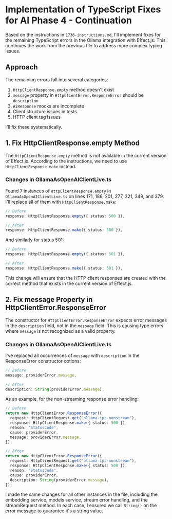# Implementation of TypeScript Fixes for AI Phase 4 - Continuation

Based on the instructions in `1736-instructions.md`, I'll implement fixes for the remaining TypeScript errors in the Ollama integration with Effect.js. This continues the work from the previous file to address more complex typing issues.

## Approach

The remaining errors fall into several categories:

1. `HttpClientResponse.empty` method doesn't exist
2. `message` property in `HttpClientError.ResponseError` should be `description`
3. `AiResponse` mocks are incomplete
4. Client structure issues in tests 
5. HTTP client tag issues

I'll fix these systematically.

## 1. Fix HttpClientResponse.empty Method

The `HttpClientResponse.empty` method is not available in the current version of Effect.js. According to the instructions, we need to use `HttpClientResponse.make` instead.

### Changes in OllamaAsOpenAIClientLive.ts

Found 7 instances of `HttpClientResponse.empty` in `OllamaAsOpenAIClientLive.ts` on lines 171, 186, 201, 277, 321, 349, and 379. I'll replace all of them with `HttpClientResponse.make`:

```typescript
// Before
response: HttpClientResponse.empty({ status: 500 }),

// After
response: HttpClientResponse.make({ status: 500 }),
```

And similarly for status 501:

```typescript
// Before
response: HttpClientResponse.empty({ status: 501 }),

// After
response: HttpClientResponse.make({ status: 501 }),
```

This change will ensure that the HTTP client responses are created with the correct method that exists in the current version of Effect.js.

## 2. Fix message Property in HttpClientError.ResponseError

The constructor for `HttpClientError.ResponseError` expects error messages in the `description` field, not in the `message` field. This is causing type errors where `message` is not recognized as a valid property.

### Changes in OllamaAsOpenAIClientLive.ts

I've replaced all occurrences of `message` with `description` in the ResponseError constructor options:

```typescript
// Before
message: providerError.message,

// After
description: String(providerError.message),
```

As an example, for the non-streaming response error handling:

```typescript
// Before
return new HttpClientError.ResponseError({
  request: HttpClientRequest.get("ollama-ipc-nonstream"),
  response: HttpClientResponse.make({ status: 500 }),
  reason: "StatusCode",
  cause: providerError,
  message: providerError.message,
});

// After
return new HttpClientError.ResponseError({
  request: HttpClientRequest.get("ollama-ipc-nonstream"),
  response: HttpClientResponse.make({ status: 500 }),
  reason: "StatusCode",
  cause: providerError,
  description: String(providerError.message),
});
```

I made the same changes for all other instances in the file, including the embedding service, models service, stream error handling, and the streamRequest method. In each case, I ensured we call `String()` on the error message to guarantee it's a string value.